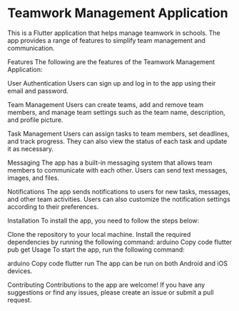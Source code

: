 # Teamwork Management Application

This is a Flutter application that helps manage teamwork in schools. The app provides a range of features to simplify team management and communication.

Features
The following are the features of the Teamwork Management Application:

User Authentication
Users can sign up and log in to the app using their email and password.

Team Management
Users can create teams, add and remove team members, and manage team settings such as the team name, description, and profile picture.

Task Management
Users can assign tasks to team members, set deadlines, and track progress. They can also view the status of each task and update it as necessary.

Messaging
The app has a built-in messaging system that allows team members to communicate with each other. Users can send text messages, images, and files.

Notifications
The app sends notifications to users for new tasks, messages, and other team activities. Users can also customize the notification settings according to their preferences.

Installation
To install the app, you need to follow the steps below:

Clone the repository to your local machine.
Install the required dependencies by running the following command:
arduino
Copy code
flutter pub get
Usage
To start the app, run the following command:

arduino
Copy code
flutter run
The app can be run on both Android and iOS devices.

Contributing
Contributions to the app are welcome! If you have any suggestions or find any issues, please create an issue or submit a pull request.
